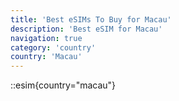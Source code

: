 ```yaml
---
title: 'Best eSIMs To Buy for Macau'
description: 'Best eSIM for Macau'
navigation: true
category: 'country'
country: 'Macau'
---
```


::esim{country="macau"}
